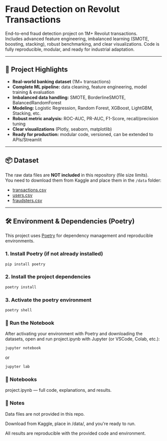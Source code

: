 # Fraud Detection on Revolut Transactions

End-to-end fraud detection project on 1M+ Revolut transactions.  
Includes advanced feature engineering, imbalanced learning (SMOTE, boosting, stacking), robust benchmarking, and clear visualizations. Code is fully reproducible, modular, and ready for industrial adaptation.

---

## 🚀 Project Highlights

- **Real-world banking dataset** (1M+ transactions)
- **Complete ML pipeline:** data cleaning, feature engineering, model training & evaluation
- **Imbalanced data handling:** SMOTE, BorderlineSMOTE, BalancedRandomForest
- **Modeling:** Logistic Regression, Random Forest, XGBoost, LightGBM, Stacking, etc.
- **Robust metric analysis:** ROC-AUC, PR-AUC, F1-Score, recall/precision tuning
- **Clear visualizations** (Plotly, seaborn, matplotlib)
- **Ready for production:** modular code, versioned, can be extended to APIs/Streamlit

---

## 📦 Dataset

The raw data files are **NOT included** in this repository (file size limits).  
You need to download them from Kaggle and place them in the `/data` folder:

- [transactions.csv](https://www.kaggle.com/datasets/andrejzuba/revolutassignment/data?select=transactions.csv)
- [users.csv](https://www.kaggle.com/datasets/andrejzuba/revolutassignment/data?select=users.csv)
- [fraudsters.csv](https://www.kaggle.com/datasets/andrejzuba/revolutassignment/data?select=fraudsters.csv)

---

## 🛠️ Environment & Dependencies (Poetry)

This project uses [Poetry](https://python-poetry.org/) for dependency management and reproducible environments.

### 1. **Install Poetry** (if not already installed)
```bash 
pip install poetry
```

### 2. Install the project dependencies
```bash 
poetry install
```

### 3. Activate the poetry environment
```bash 
poetry shell
```

### 📒 Run the Notebook
After activating your environment with Poetry and downloading the datasets,
open and run project.ipynb with Jupyter (or VSCode, Colab, etc.):

```bash 
jupyter notebook
```
or
```bash 
jupyter lab
```

### 📝 Notebooks
project.ipynb — full code, explanations, and results.

### 📣 Notes

Data files are not provided in this repo.

Download from Kaggle, place in /data/, and you're ready to run.

All results are reproducible with the provided code and environment.

